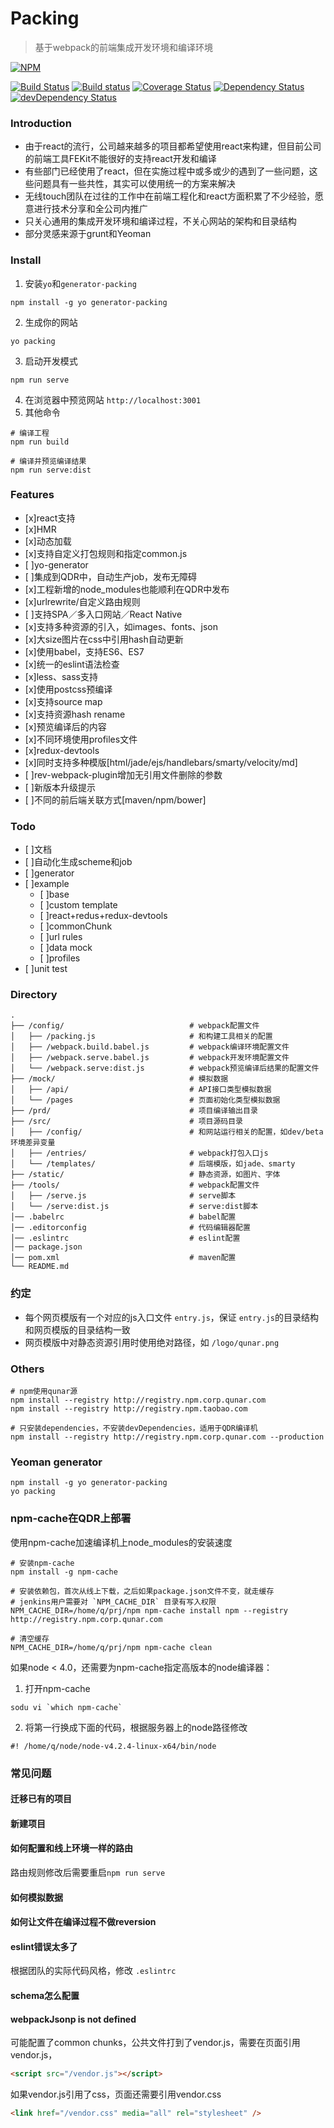 # Packing

>基于webpack的前端集成开发环境和编译环境

[![NPM](https://nodei.co/npm/packing.png?downloads=true&downloadRank=true&stars=true)](https://nodei.co/npm/packing/)

[![Build Status](https://travis-ci.org/zhongzhi107/packing.svg?branch=master)](https://travis-ci.org/zhongzhi107/packing)
[![Build status](https://ci.appveyor.com/api/projects/status/52hgp0fv4bmjjq25?svg=true)](https://ci.appveyor.com/project/zhongzhi107/packing)
[![Coverage Status](https://coveralls.io/repos/github/zhongzhi107/packing/badge.svg?branch=master)](https://coveralls.io/github/zhongzhi107/packing?branch=master)
[![Dependency Status](https://david-dm.org/zhongzhi107/packing.svg)](https://david-dm.org/zhongzhi107/packing)
[![devDependency Status](https://david-dm.org/zhongzhi107/packing/dev-status.svg)](https://david-dm.org/zhongzhi107/packing#info=devDependencies)

### Introduction
* 由于react的流行，公司越来越多的项目都希望使用react来构建，但目前公司的前端工具FEKit不能很好的支持react开发和编译
* 有些部门已经使用了react，但在实施过程中或多或少的遇到了一些问题，这些问题具有一些共性，其实可以使用统一的方案来解决
* 无线touch团队在过往的工作中在前端工程化和react方面积累了不少经验，愿意进行技术分享和全公司内推广
* 只关心通用的集成开发环境和编译过程，不关心网站的架构和目录结构
* 部分灵感来源于grunt和Yeoman

### Install

1. 安装`yo`和`generator-packing`
```
npm install -g yo generator-packing
```
2. 生成你的网站
```
yo packing
```
3. 启动开发模式
```
npm run serve
```
4. 在浏览器中预览网站 `http://localhost:3001`
5. 其他命令
```
# 编译工程
npm run build

# 编译并预览编译结果
npm run serve:dist
```

### Features
- [x]react支持
- [x]HMR
- [x]动态加载
- [x]支持自定义打包规则和指定common.js
- [ ]yo-generator
- [ ]集成到QDR中，自动生产job，发布无障碍
- [x]工程新增的node_modules也能顺利在QDR中发布
- [x]urlrewrite/自定义路由规则
- [ ]支持SPA／多入口网站／React Native
- [x]支持多种资源的引入，如images、fonts、json
- [x]大size图片在css中引用hash自动更新
- [x]使用babel，支持ES6、ES7
- [x]统一的eslint语法检查
- [x]less、sass支持
- [x]使用postcss预编译
- [x]支持source map
- [x]支持资源hash rename
- [x]预览编译后的内容
- [x]不同环境使用profiles文件
- [x]redux-devtools
- [x]同时支持多种模版[html/jade/ejs/handlebars/smarty/velocity/md]
- [ ]rev-webpack-plugin增加无引用文件删除的参数
- [ ]新版本升级提示
- [ ]不同的前后端关联方式[maven/npm/bower]

### Todo
- [ ]文档
- [ ]自动化生成scheme和job
- [ ]generator
- [ ]example
  - [ ]base
  - [ ]custom template
  - [ ]react+redus+redux-devtools
  - [ ]commonChunk
  - [ ]url rules
  - [ ]data mock
  - [ ]profiles
- [ ]unit test

### Directory

```
.
├── /config/                            # webpack配置文件
│   ├── /packing.js                     # 和构建工具相关的配置
│   ├── /webpack.build.babel.js         # webpack编译环境配置文件
│   ├── /webpack.serve.babel.js         # webpack开发环境配置文件
│   └── /webpack.serve:dist.js          # webpack预览编译后结果的配置文件
├── /mock/                              # 模拟数据
│   ├── /api/                           # API接口类型模拟数据
│   └── /pages                          # 页面初始化类型模拟数据
├── /prd/                               # 项目编译输出目录
├── /src/                               # 项目源码目录
│   ├── /config/                        # 和网站运行相关的配置，如dev/beta环境差异变量
│   ├── /entries/                       # webpack打包入口js
│   └── /templates/                     # 后端模版，如jade、smarty
├── /static/                            # 静态资源，如图片、字体
├── /tools/                             # webpack配置文件
│   ├── /serve.js                       # serve脚本
│   └── /serve:dist.js                  # serve:dist脚本
│── .babelrc                            # babel配置
│── .editorconfig                       # 代码编辑器配置
│── .eslintrc                           # eslint配置
│── package.json
│── pom.xml                             # maven配置
└── README.md                   
```

### 约定
* 每个网页模版有一个对应的js入口文件 `entry.js`，保证 `entry.js`的目录结构和网页模版的目录结构一致
* 网页模版中对静态资源引用时使用绝对路径，如 `/logo/qunar.png`

### Others
```
# npm使用qunar源
npm install --registry http://registry.npm.corp.qunar.com
npm install --registry http://registry.npm.taobao.com

# 只安装dependencies，不安装devDependencies，适用于QDR编译机
npm install --registry http://registry.npm.corp.qunar.com --production
```

### Yeoman generator
```
npm install -g yo generator-packing
yo packing
```

### npm-cache在QDR上部署
使用npm-cache加速编译机上node_modules的安装速度
```
# 安装npm-cache
npm install -g npm-cache

# 安装依赖包，首次从线上下载，之后如果package.json文件不变，就走缓存
# jenkins用户需要对 `NPM_CACHE_DIR` 目录有写入权限
NPM_CACHE_DIR=/home/q/prj/npm npm-cache install npm --registry http://registry.npm.corp.qunar.com

# 清空缓存
NPM_CACHE_DIR=/home/q/prj/npm npm-cache clean
```

如果node < 4.0，还需要为npm-cache指定高版本的node编译器：
1. 打开npm-cache
```
sodu vi `which npm-cache`
```

2. 将第一行换成下面的代码，根据服务器上的node路径修改
```
#! /home/q/node/node-v4.2.4-linux-x64/bin/node
```

### 常见问题

#### 迁移已有的项目

#### 新建项目

#### 如何配置和线上环境一样的路由
路由规则修改后需要重启`npm run serve`

#### 如何模拟数据

#### 如何让文件在编译过程不做reversion

#### eslint错误太多了
根据团队的实际代码风格，修改 `.eslintrc`

#### schema怎么配置

#### webpackJsonp is not defined
可能配置了common chunks，公共文件打到了vendor.js，需要在页面引用vendor.js，
```html
<script src="/vendor.js"></script>
```
如果vendor.js引用了css，页面还需要引用vendor.css
```html
<link href="/vendor.css" media="all" rel="stylesheet" />
```

